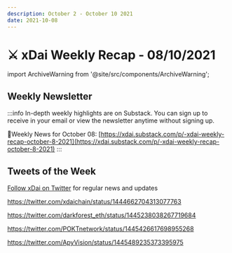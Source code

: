 ```yaml
---
description: October 2 - October 10 2021
date: 2021-10-08
---
```


# ⚔️ xDai Weekly Recap - 08/10/2021

import ArchiveWarning from '@site/src/components/ArchiveWarning';

<ArchiveWarning />

## Weekly Newsletter

:::info
In-depth weekly highlights are on Substack. You can sign up to receive in your email or view the newsletter anytime without signing up.

📰Weekly News for October 08: [https://xdai.substack.com/p/-xdai-weekly-recap-october-8-2021](https://xdai.substack.com/p/-xdai-weekly-recap-october-8-2021)
:::

## Tweets of the Week

​[Follow xDai on Twitter](https://twitter.com/xdaichain) for regular news and updates

https://twitter.com/xdaichain/status/1444662704313077763

https://twitter.com/darkforest_eth/status/1445238038267719684

https://twitter.com/POKTnetwork/status/1445426617698955268

https://twitter.com/ApyVision/status/1445489235373395975

